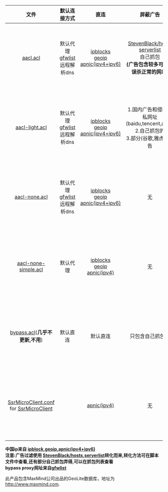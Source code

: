 |文件|默认连接方式|直连|屏蔽广告|地址|
|:--:|:--:|:--:|:--:|:--:|
|[aacl.acl](https://raw.githubusercontent.com/Asutorufa/SsrMicroClient/ACL/aacl.acl)|默认代理<br />[gfwlist](https://github.com/gfwlist/gfwlist)远程解析dns   | [ipblocks](http://www.ipdeny.com/ipblocks/)<br />[geoip](http://geolite.maxmind.com/download/geoip/)<br/>[apnic(ipv4+ipv6)](http://ftp.apnic.net/apnic/stats/apnic/delegated-apnic-latest)|[StevenBlack/hosts](https://github.com/StevenBlack/hosts)<br />[serverlist](https://pgl.yoyo.org/adservers/serverlist.php?hostformat=hosts&showintro=0&mimetype=plaintext)<br />自己抓包<br />**(广告包含较多可能会误杀正常的网站)**|右键复制文件名地址|
|[aacl-light.acl](https://raw.githubusercontent.com/Asutorufa/SsrMicroClient/ACL/aacl-light.acl) |   默认代理<br />[gfwlist](https://github.com/gfwlist/gfwlist)远程解析dns|[ipblocks](http://www.ipdeny.com/ipblocks/)<br/>[geoip](http://geolite.maxmind.com/download/geoip/)<br/>[apnic(ipv4+ipv6)](http://ftp.apnic.net/apnic/stats/apnic/delegated-apnic-latest)|1.国内广告和侵犯隐私网址(baidu,tencent,ali....)<br />2.自己抓包的<br />3.部分(谷歌,雅虎..)广告|右键复制文件名地址|
|[aacl-none.acl](https://raw.githubusercontent.com/Asutorufa/SsrMicroClient/ACL/aacl-none.acl)|默认代理<br />[gfwlist](https://github.com/gfwlist/gfwlist)远程解析dns|[ipblocks](http://www.ipdeny.com/ipblocks/)<br/>[geoip](http://geolite.maxmind.com/download/geoip/)<br/>[apnic(ipv4+ipv6)](http://ftp.apnic.net/apnic/stats/apnic/delegated-apnic-latest)|无|右键复制文件名地址|
|[aacl-none-simple.acl](https://raw.githubusercontent.com/Asutorufa/SsrMicroClient/ACL/aacl-none-simple.acl)|默认代理<br />|[ipblocks](http://www.ipdeny.com/ipblocks/)<br/>[geoip](http://geolite.maxmind.com/download/geoip/)<br/>[apnic(ipv4)](http://ftp.apnic.net/apnic/stats/apnic/delegated-apnic-latest)|无|右键复制文件名地址|
|[bypass.acl](https://raw.githubusercontent.com/Asutorufa/ACL/master/bypass.acl)(**几乎不更新,不用**)|默认直连|默认直连|只包含自己抓包的|右键复制文件名地址|
|[SsrMicroClient.conf](https://raw.githubusercontent.com/Asutorufa/SsrMicroClient/ACL/SsrMicroClient.conf)<br />for [SsrMicroClient](https://github.com/Asutorufa/SsrMicroClient)|<br />|[apnic(ipv4)](http://ftp.apnic.net/apnic/stats/apnic/delegated-apnic-latest)|无|右键复制文件名地址|

**中国ip来自 [ipblock](http://www.ipdeny.com/ipblocks/ ),[geoip](http://geolite.maxmind.com/download/geoip/),[apnic(ipv4+ipv6)](http://ftp.apnic.net/apnic/stats/apnic/delegated-apnic-latest)**  
**注意:广告过滤使用 [StevenBlack/hosts](https://github.com/StevenBlack/hosts),[serverlist](https://pgl.yoyo.org/adservers/serverlist.php?hostformat=hosts&showintro=0&mimetype=plaintext)转化而来,转化方法可在脚本文件中查看,还有部分自己抓包弄得,可以在抓包列表查看**  
**bypass proxy网址来自[gfwlist](https://github.com/gfwlist/gfwlist)**

此产品包含MaxMind公司出品的GeoLite数据库，地址为
  <a href="http://www.maxmind.com">http://www.maxmind.com</a>.
